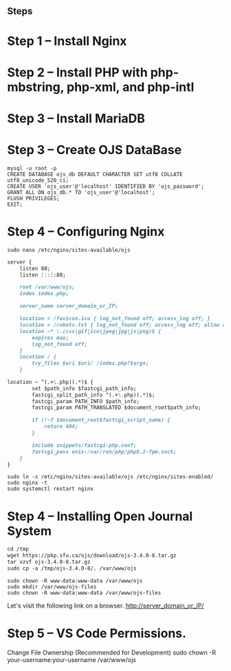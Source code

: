 ## Steps
# Step 1 – Install Nginx
# Step 2 – Install PHP with php-mbstring, php-xml, and php-intl
# Step 3 – Install MariaDB
# Step 3 – Create OJS DataBase

```console
mysql -u root -p
CREATE DATABASE ojs_db DEFAULT CHARACTER SET utf8 COLLATE utf8_unicode_520_ci;
CREATE USER 'ojs_user'@'localhost' IDENTIFIED BY 'ojs_password';
GRANT ALL ON ojs_db.* TO 'ojs_user'@'localhost';
FLUSH PRIVILEGES;
EXIT;
```

# Step 4 – Configuring Nginx
```console
sudo nano /etc/nginx/sites-available/ojs
```
```markdown
server {
    listen 80;
    listen [::]:80;

    root /var/www/ojs;
    index index.php;

    server_name server_domain_or_IP;

    location = /favicon.ico { log_not_found off; access_log off; }
    location = /robots.txt { log_not_found off; access_log off; allow all; }
    location ~* \.(css|gif|ico|jpeg|jpg|js|png)$ {
        expires max;
        log_not_found off;
    }
    location / {
    	try_files $uri $uri/ /index.php?$args;
    }

location ~ ^(.+\.php)(.*)$ {
        set $path_info $fastcgi_path_info;
        fastcgi_split_path_info ^(.+\.php)(.*)$;
        fastcgi_param PATH_INFO $path_info;
        fastcgi_param PATH_TRANSLATED $document_root$path_info;

        if (!-f $document_root$fastcgi_script_name) {
            return 404;
        }

        include snippets/fastcgi-php.conf;
        fastcgi_pass unix:/var/run/php/php8.2-fpm.sock;
    }
}
```

```console
sudo ln -s /etc/nginx/sites-available/ojs /etc/nginx/sites-enabled/
sudo nginx -t
sudo systemctl restart nginx
```

# Step 4 – Installing Open Journal System
```markdown
cd /tmp
wget https://pkp.sfu.ca/ojs/download/ojs-3.4.0-8.tar.gz
tar xzvf ojs-3.4.0-8.tar.gz 
sudo cp -a /tmp/ojs-3.4.0-8/. /var/www/ojs
```

```console
sudo chown -R www-data:www-data /var/www/ojs
sudo mkdir /var/www/ojs-files
sudo chown -R www-data:www-data /var/www/ojs-files
```
Let's visit the following link on a browser.
[http://server_domain_or_IP/](https://)

# Step 5 – VS Code Permissions.
Change File Ownership (Recommended for Development)
sudo chown -R your-username:your-username /var/www/ojs